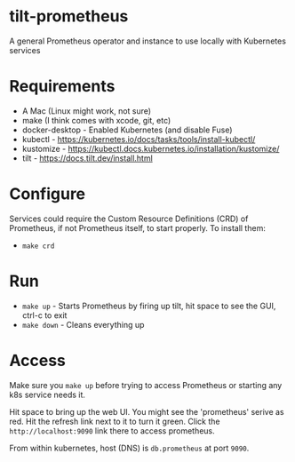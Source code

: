 # tilt-prometheus

A general Prometheus operator and instance to use locally with Kubernetes services

# Requirements

- A Mac (Linux might work, not sure)
- make (I think comes with xcode, git, etc)
- docker-desktop - Enabled Kubernetes (and disable Fuse)
- kubectl - https://kubernetes.io/docs/tasks/tools/install-kubectl/
- kustomize - https://kubectl.docs.kubernetes.io/installation/kustomize/
- tilt - https://docs.tilt.dev/install.html

# Configure

Services could require the Custom Resource Definitions (CRD) of Prometheus, if not Prometheus itself, to start properly. To install them:
- `make crd`

# Run

- `make up` - Starts Prometheus by firing up tilt, hit space to see the GUI, ctrl-c to exit
- `make down` - Cleans everything up

# Access

Make sure you `make up` before trying to access Prometheus or starting any k8s service needs it.

Hit space to bring up the web UI. You might see the 'prometheus' serive as red. Hit the refresh link next to it to turn it green. Click the `http://localhost:9090` link there to access prometheus.

From within kubernetes, host (DNS) is `db.prometheus` at port `9090`.
